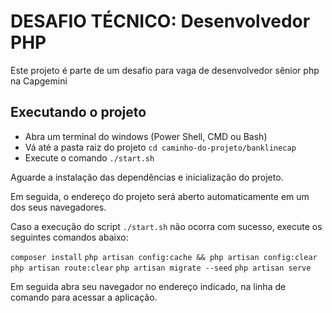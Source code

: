 # DESAFIO TÉCNICO: Desenvolvedor PHP
Este projeto é parte de um desafio para vaga de desenvolvedor sênior php na Capgemini
## Executando o projeto
 
- Abra um terminal do windows (Power Shell, CMD ou Bash)
- Vá até a pasta raiz do projeto `cd caminho-do-projeto/banklinecap`
- Execute o comando `./start.sh`
 
Aguarde a instalação das dependências e inicialização do projeto.
 
Em seguida, o endereço do projeto será aberto automaticamente em um dos seus navegadores.
 
Caso a execução do script `./start.sh` não ocorra com sucesso, execute os seguintes comandos abaixo:
 
``composer install``
``php artisan config:cache && php artisan config:clear``
``php artisan route:clear``
``php artisan migrate --seed``
``php artisan serve``

Em seguida abra seu navegador no endereço indicado, na linha de comando para acessar a aplicação.